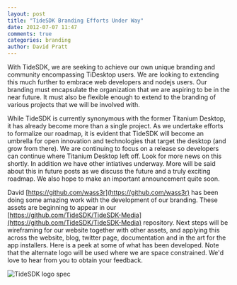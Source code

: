 ```yaml
---
layout: post
title: "TideSDK Branding Efforts Under Way"
date: 2012-07-07 11:47
comments: true
categories: branding
author: David Pratt
---
```


With TideSDK, we are seeking to achieve our own unique branding and community encompassing TiDesktop users. We are looking to extending this much further to embrace web developers and nodejs users. Our branding must encapsulate the organization that we are aspiring to be in the near future. It must also be flexible enough to extend to the branding of various projects that we will be involved with.

While TideSDK is currently synonymous with the former Titanium Desktop, it has
already become more than a single project. As we undertake efforts to formalize our roadmap, it is evident that TideSDK will become an umbrella for open innovation and technologies that target the desktop (and grow from there). We are continuing to focus on a release so developers can continue where Titanium Desktop left off. Look for more news on this shortly. In addition we have other intiatives underway. More will be said about this in future posts as we discuss the future and a truly exciting roadmap. We also hope to make an important announcement quite soon.

David [https://github.com/wass3r](https://github.com/wass3r) has been doing some amazing work with the development of our branding. These assets are beginning to appear in our [https://github.com/TideSDK/TideSDK-Media](https://github.com/TideSDK/TideSDK-Media) repository. Next steps will be wireframing for our website together with other assets, and applying this across the website, blog, twitter page, documentation and in the art for the app installers. Here is a peek at some of what has been developed. Note that the alternate logo will be used where we are space constrained. We'd love to hear from you to obtain your feedback.

![TideSDK logo spec](https://github.com/TideSDK/TideSDK-Media/raw/master/tide-logo/tidesdk-logo-spec.png)






